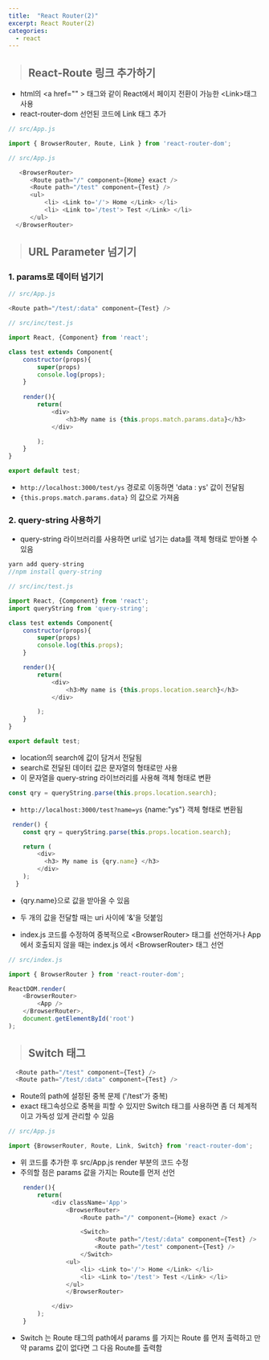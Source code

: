 ```yaml
---
title:  "React Router(2)"
excerpt: React Router(2)
categories:
  - react
---
```


> ## React-Route 링크 추가하기

- html의 \<a href="" \> 태그와 같이 React에서 페이지 전환이 가능한 \<Link\>태그 사용
- react-router-dom 선언된 코드에 Link 태그 추가

```javascript
// src/App.js

import { BrowserRouter, Route, Link } from 'react-router-dom';
```  


```javascript
// src/App.js

   <BrowserRouter>
      <Route path="/" component={Home} exact />
      <Route path="/test" component={Test} />
      <ul>
          <li> <Link to='/'> Home </Link> </li>
          <li> <Link to='/test'> Test </Link> </li>
      </ul>
  </BrowserRouter>
```  

> ## URL Parameter 넘기기

### 1. params로 데이터 넘기기

```javascript
// src/App.js

<Route path="/test/:data" component={Test} />
```  

```javascript
// src/inc/test.js

import React, {Component} from 'react';

class test extends Component{
    constructor(props){
        super(props)
        console.log(props);
    }
    
    render(){
        return(
            <div>
                <h3>My name is {this.props.match.params.data}</h3>
            </div>

        );
    }
}

export default test;
```  

-   ```http://localhost:3000/test/ys```   경로로 이동하면 'data : ys' 값이 전달됨
-   ```{this.props.match.params.data}```   의 값으로 가져옴


### 2. query-string 사용하기

- query-string 라이브러리를 사용하면 url로 넘기는 data를 객체 형태로 받아볼 수 있음

```javascript
yarn add query-string
//npm install query-string
```  

```javascript
// src/inc/test.js

import React, {Component} from 'react';
import queryString from 'query-string';

class test extends Component{
    constructor(props){
        super(props)
        console.log(this.props);
    }

    render(){
        return(
            <div>
                <h3>My name is {this.props.location.search}</h3>
            </div>

        );
    }
}

export default test;
```  

- location의 search에 값이 담겨서 전달됨
- search로 전달된 데이터 값은 문자열의 형태로만 사용
- 이 문자열을 query-string 라이브러리를 사용해 객체 형태로 변환

```javascript
const qry = queryString.parse(this.props.location.search);
```  

-   ```http://localhost:3000/test?name=ys```   {name:"ys"} 객체 형태로 변환됨


```javascript
 render() {
    const qry = queryString.parse(this.props.location.search);

    return (
        <div>
          <h3> My name is {qry.name} </h3>
        </div>
    );
  }

```  

- {qry.name}으로 값을 받아올 수 있음
- 두 개의 값을 전달할 때는 uri 사이에 '&'을 덧붙임

- index.js 코드를 수정하여 중복적으로 \<BrowserRouter\> 태그를 선언하거나 App에서 호출되지 않을 때는 index.js 에서 \<BrowserRouter\> 태그 선언

```javascript
// src/index.js

import { BrowserRouter } from 'react-router-dom';

ReactDOM.render(
    <BrowserRouter>
        <App />
    </BrowserRouter>, 
    document.getElementById('root')
);
```  


> ## Switch 태그

```javascript
  <Route path="/test" component={Test} />
  <Route path="/test/:data" component={Test} />
```  

- Route의 path에 설정된 중복 문제 ('/test'가 중복)
- exact 태그속성으로 중복을 피할 수 있지만 Switch 태그를 사용하면 좀 더 체계적이고 가독성 있게 관리할 수 있음

```javascript
// src/App.js

import {BrowserRouter, Route, Link, Switch} from 'react-router-dom';
```  

- 위 코드를 추가한 후 src/App.js render 부분의 코드 수정
- 주의할 점은 params 값을 가지는 Route를 먼저 선언

```javascript
    render(){
        return(
            <div className='App'>
                <BrowserRouter>
                    <Route path="/" component={Home} exact />

                    <Switch>
                        <Route path="/test/:data" component={Test} />
                        <Route path="/test" component={Test} />
                    </Switch>
                <ul>
                    <li> <Link to='/'> Home </Link> </li>
                    <li> <Link to='/test'> Test </Link> </li>
                </ul>
                </BrowserRouter>

            </div>
        );
    }
```  

- Switch 는 Route 태그의 path에서 params 를 가지는 Route 를 먼저 출력하고 만약 params 값이 없다면 그 다음 Route를 출력함

